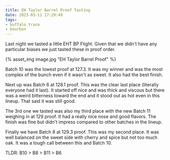 ```yaml
---
title: EH Taylor Barrel Proof Tasting
date: 2023-03-11 17:29:49
tags:
- buffalo trace
- bourbon
---
```


Last night we tasted a little EHT BP Flight. Given that we didn't have any particular biases we just tasted these in proof order. 

{% asset_img image.jpg "EH Taylor Barrel Proof" %}


Batch 10 was the lowest proof at 127.3. It was my winner and was the most complex of the bunch even if it wasn't as sweet. It also had the best finish.

Next up was Batch 6 at 128.1 proof. This was the clear last place (literally everyone had it last). It started off nice and was thick and viscous but there was a weird bitterness toward the end and it stood out as hot even in this lineup. That said it was still good.

The 3rd one we tasted was also my third place with the new Batch 11 weighing in at 129 proof. It had a really nice nose and good flavors. The finish was fine but didn't impress compared to other batches in the lineup.

Finally we have Batch 8 at 129.3 proof. This was my second place. It was well balanced on the sweet side with cherry and spice but not too much oak. It was a tough call between this and Batch 10.

TLDR: B10 > B8 > B11 > B6
